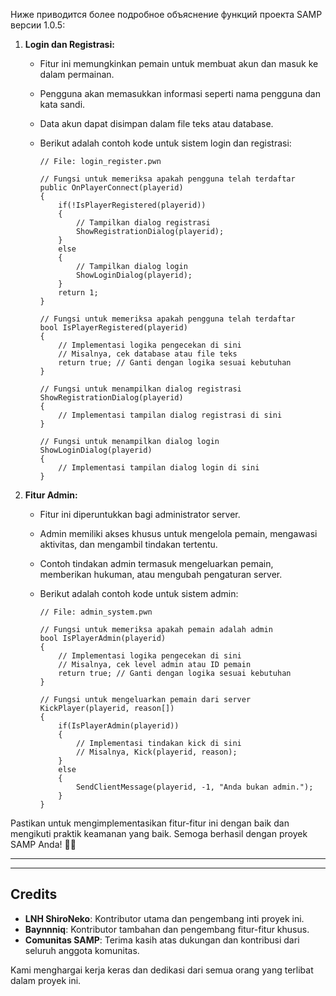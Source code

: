 Ниже приводится более подробное объяснение функций проекта SAMP версии 1.0.5:

1. **Login dan Registrasi:**
   - Fitur ini memungkinkan pemain untuk membuat akun dan masuk ke dalam permainan.
   - Pengguna akan memasukkan informasi seperti nama pengguna dan kata sandi.
   - Data akun dapat disimpan dalam file teks atau database.
   - Berikut adalah contoh kode untuk sistem login dan registrasi:

     ```pawn
     // File: login_register.pwn

     // Fungsi untuk memeriksa apakah pengguna telah terdaftar
     public OnPlayerConnect(playerid)
     {
         if(!IsPlayerRegistered(playerid))
         {
             // Tampilkan dialog registrasi
             ShowRegistrationDialog(playerid);
         }
         else
         {
             // Tampilkan dialog login
             ShowLoginDialog(playerid);
         }
         return 1;
     }

     // Fungsi untuk memeriksa apakah pengguna telah terdaftar
     bool IsPlayerRegistered(playerid)
     {
         // Implementasi logika pengecekan di sini
         // Misalnya, cek database atau file teks
         return true; // Ganti dengan logika sesuai kebutuhan
     }

     // Fungsi untuk menampilkan dialog registrasi
     ShowRegistrationDialog(playerid)
     {
         // Implementasi tampilan dialog registrasi di sini
     }

     // Fungsi untuk menampilkan dialog login
     ShowLoginDialog(playerid)
     {
         // Implementasi tampilan dialog login di sini
     }
     ```

3. **Fitur Admin:**
   - Fitur ini diperuntukkan bagi administrator server.
   - Admin memiliki akses khusus untuk mengelola pemain, mengawasi aktivitas, dan mengambil tindakan tertentu.
   - Contoh tindakan admin termasuk mengeluarkan pemain, memberikan hukuman, atau mengubah pengaturan server.
   - Berikut adalah contoh kode untuk sistem admin:

     ```pawn
     // File: admin_system.pwn

     // Fungsi untuk memeriksa apakah pemain adalah admin
     bool IsPlayerAdmin(playerid)
     {
         // Implementasi logika pengecekan di sini
         // Misalnya, cek level admin atau ID pemain
         return true; // Ganti dengan logika sesuai kebutuhan
     }

     // Fungsi untuk mengeluarkan pemain dari server
     KickPlayer(playerid, reason[])
     {
         if(IsPlayerAdmin(playerid))
         {
             // Implementasi tindakan kick di sini
             // Misalnya, Kick(playerid, reason);
         }
         else
         {
             SendClientMessage(playerid, -1, "Anda bukan admin.");
         }
     }
     ```

Pastikan untuk mengimplementasikan fitur-fitur ini dengan baik dan mengikuti praktik keamanan yang baik. Semoga berhasil dengan proyek SAMP Anda! 🚗💨

---

---

## Credits

- **LNH ShiroNeko**: Kontributor utama dan pengembang inti proyek ini.
- **Baynnniq**: Kontributor tambahan dan pengembang fitur-fitur khusus.
- **Comunitas SAMP**: Terima kasih atas dukungan dan kontribusi dari seluruh anggota komunitas.

Kami menghargai kerja keras dan dedikasi dari semua orang yang terlibat dalam proyek ini.
